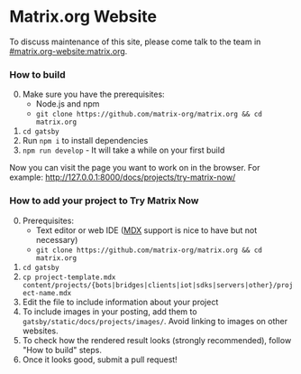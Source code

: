 # Matrix.org Website

To discuss maintenance of this site, please come talk to the team in [#matrix.org-website:matrix.org](https://matrix.to/#/#matrix.org-website:matrix.org).

### How to build

0. Make sure you have the prerequisites:
   - Node.js and npm
   - `git clone https://github.com/matrix-org/matrix.org && cd matrix.org`
1. `cd gatsby`
2. Run `npm i` to install dependencies
3. `npm run develop` - It will take a while on your first build

Now you can visit the page you want to work on in the browser. For example: http://127.0.0.1:8000/docs/projects/try-matrix-now/

### How to add your project to Try Matrix Now

0. Prerequisites:
   - Text editor or web IDE ([MDX](https://mdxjs.com/) support is nice to have
     but not necessary)
   - `git clone https://github.com/matrix-org/matrix.org && cd matrix.org`
1. `cd gatsby`
1. `cp project-template.mdx content/projects/{bots|bridges|clients|iot|sdks|servers|other}/project-name.mdx`
1. Edit the file to include information about your project
1. To include images in your posting, add them to `gatsby/static/docs/projects/images/`. Avoid linking to images on other websites.
1. To check how the rendered result looks (strongly recommended), follow "How to build" steps.
1. Once it looks good, submit a pull request!
